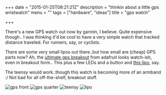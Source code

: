 +++
date = "2015-01-25T08:21:21Z"
description = "thinkin about a little gps wristwatch"
menu = ""
tags = ["hardware", "ideas"]
title = "gps watch"

+++

There's a new GPS watch out now by garmin, I believe.
Quite expensive though..
I was thinking it'd be cool to have a very simple watch that tracked distance traveled.
For runners, say, or cyclists.

There are some very small lipos out there..but how small are (cheap) GPS parts now?
Ah, the [ultimate gps breakout](http://www.adafruit.com/products/746) from adafruit looks watch-ish,
even in breakout form..
This plus a few LEDs and a button
and [this lipo](http://www.adafruit.com/products/1578), say.

The teensy would work..though this watch is becoming more of an armband :/
Not bad for all off-the-shelf, breakout stuff.

![gps front](/img/gps-front.jpg)
![gps quarter](/img/gps-quarter.jpg)
![teensy](/img/teensy.jpg)
![lipo](/img/lipo.jpg)

